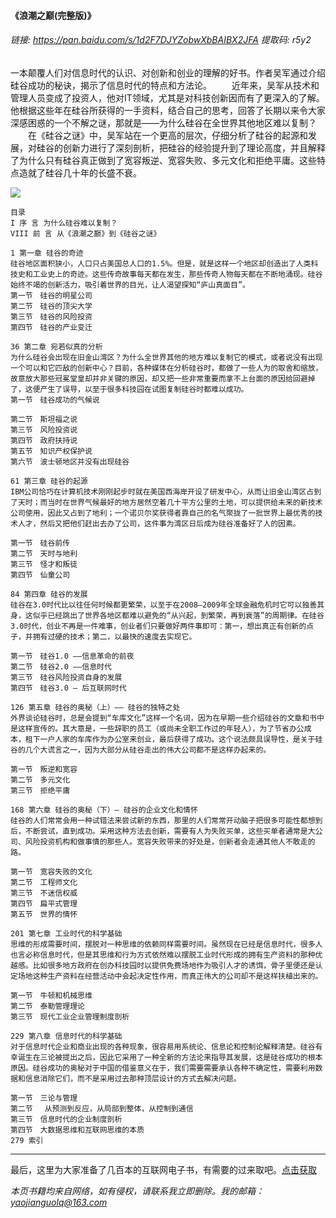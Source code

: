 #### 《浪潮之巅(完整版)》




###### 链接: https://pan.baidu.com/s/1d2F7DJYZobwXbBAIBX2JFA 提取码: r5y2


一本颠覆人们对信息时代的认识、对创新和创业的理解的好书。作者吴军通过介绍硅谷成功的秘诀，揭示了信息时代的特点和方法论。
　　近年来，吴军从技术和管理人员变成了投资人，他对IT领域，尤其是对科技创新因而有了更深入的了解。他根据这些年在硅谷所获得的一手资料，结合自己的思考，回答了长期以来令大家深感困惑的一个不解之谜，那就是——为什么硅谷在全世界其他地区难以复制？
　　在《硅谷之谜》中，吴军站在一个更高的层次，仔细分析了硅谷的起源和发展，对硅谷的创新力进行了深刻剖析，把硅谷的经验提升到了理论高度，并且解释了为什么只有硅谷真正做到了宽容叛逆、宽容失败、多元文化和拒绝平庸。这些特点造就了硅谷几十年的长盛不衰。



![](https://img2020.cnblogs.com/blog/2193560/202101/2193560-20210102200751987-967722537.png)



```
目录
I 序 言 为什么硅谷难以复制？
VIII 前 言 从《浪潮之巅》到《硅谷之谜》

1 第一章 硅谷的奇迹
硅谷地区面积狭小，人口只占美国总人口的1.5%。但是，就是这样一个地区却创造出了人类科技史和工业史上的奇迹。这些传奇故事每天都在发生，那些传奇人物每天都在不断地涌现。硅谷始终不竭的创新活力，吸引着世界的目光，让人渴望探知“庐山真面目”。
第一节　硅谷的明星公司
第二节　硅谷的顶尖大学
第三节　硅谷的风险投资
第四节　硅谷的产业变迁

36 第二章 宛若似真的分析
为什么硅谷会出现在旧金山湾区？为什么全世界其他的地方难以复制它的模式，或者说没有出现一个可以和它匹敌的创新中心？目前，各种媒体在分析硅谷时，都做了一些人为的取舍和缩放，故意放大那些冠冕堂皇却并非关键的原因，却又把一些非常重要而拿不上台面的原因给回避掉了，这便产生了误导，以至于很多科技园在试图复制硅谷时都难以成功。
第一节　硅谷成功的气候说

第二节　斯坦福之说
第三节　风险投资说
第四节　政府扶持说
第五节　知识产权保护说
第六节　波士顿地区并没有出现硅谷

61 第三章 硅谷的起源
IBM公司恰巧在计算机技术刚刚起步时就在美国西海岸开设了研发中心，从而让旧金山湾区占到了天时；而当时在世界气候最好的地方居然空着几十平方公里的土地，可以提供给未来的新技术公司使用，因此又占到了地利；一个诺贝尔奖获得者靠自己的名气聚拢了一批世界上最优秀的技术人才，然后又把他们赶出去办了公司，这件事为湾区日后成为硅谷准备好了人的因素。

第一节　硅谷前传
第二节　天时与地利
第三节　怪才和叛徒
第四节　仙童公司

84 第四章 硅谷的发展
硅谷在3.0时代比以往任何时候都更繁荣，以至于在2008—2009年全球金融危机时它可以独善其身，这似乎已经跳出了世界各地区都难以避免的“从兴起，到繁荣，再到衰落”的周期律。在硅谷3.0时代，创业不再是一件难事，创业者们只要做好两件事即可：第一，想出真正有创新的点子，并拥有过硬的技术；第二，以最快的速度去实现它。

第一节　硅谷1.0 ——信息革命的前夜
第二节　硅谷2.0 ——信息时代
第三节　硅谷风险投资自身的发展
第四节　硅谷3.0 — 后互联网时代

126 第五章 硅谷的奥秘（上）—— 硅谷的独特之处
外界谈论硅谷时，总是会提到“车库文化”这样一个名词，因为在早期一些介绍硅谷的文章和书中是这样宣传的。其大意是，一些辞职的员工（或尚未全职工作过的年轻人），为了节省办公成本，租下一户人家的车库作为办公室来创业，最后获得了成功。这个说法颇具误导性，是关于硅谷的几个大谎言之一，因为大部分从硅谷走出的伟大公司都不是这样办起来的。

第一节　叛逆和宽容
第二节　多元文化
第三节　拒绝平庸

168 第六章 硅谷的奥秘（下）— 硅谷的企业文化和情怀
硅谷的人们常常会用一种试错法来尝试新的东西，那里的人们常常开动脑子把很多可能性都想到后，不断尝试，直到成功。采用这种方法去创新，需要有人为失败买单，这些买单者通常是大公司、风险投资机构和做事情的那些人。宽容失败带来的好处是，创新者会走通其他人不敢走的路。

第一节　宽容失败的文化
第二节　工程师文化
第三节　不迷信权威
第四节　扁平式管理
第五节　世界的情怀

201 第七章 工业时代的科学基础
思维的形成需要时间，摆脱对一种思维的依赖同样需要时间。虽然现在已经是信息时代，很多人也言必称信息时代，但是其思维和行为方式依然难以摆脱工业时代形成的拥有生产资料的那种优越感。比如很多地方政府在创办科技园时以提供免费场地作为吸引人才的诱饵，骨子里便还是认定场地这种生产资料在经营活动中会起决定性作用，而真正伟大的公司却不是这样扶植出来的。

第一节　牛顿和机械思维
第二节　泰勒管理理论
第三节　现代工业企业管理制度剖析

229 第八章 信息时代的科学基础
对于信息时代企业和商业出现的各种现象，很容易用系统论、信息论和控制论解释清楚。硅谷有幸诞生在三论被提出之后，因此它采用了一种全新的方法论来指导其发展，这是硅谷成功的根本原因。硅谷成功的奥秘对于中国的借鉴意义在于，我们需要需要承认各种不确定性，需要利用数据和信息消除它们，而不是采用过去那种顶层设计的方式去解决问题。

第一节　三论与管理
第二节　 从预测到反应，从局部到整体，从控制到通信
第三节　信息时代的企业制度剖析
第四节　大数据思维和互联网思维的本质
279 索引
```




***

最后，这里为大家准备了几百本的互联网电子书，有需要的过来取吧。[点击获取](https://mp.weixin.qq.com/s/dFqVQ2qJxvQ0YrIlPISJuw)

*本页书籍均来自网络，如有侵权，请联系我立即删除。我的邮箱：yaojianguolq@163.com*

